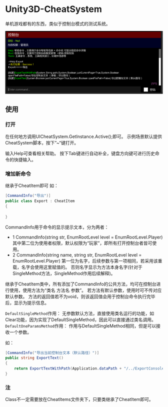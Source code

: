 # Unity3D-CheatSystem
单机游戏都有的东西，类似于控制台模式的测试系统。

![](https://github.com/CWHISME/Unity3D-CheatSystem/raw/master/Image/Snipaste_2019-01-29_19-06-35.png)

## 使用

### 打开

在任何地方调用UICheatSystem.GetInstance.Active();即可。
示例场景默认提供CheatSystem脚本，按下”~“键打开。

输入Help可查看相关帮助。
按下Tab键进行自动补全，键盘方向键可进行历史命令的快捷输入。

### 增加新命令
继承于CheatItem即可
如：
``` cs
[CommandInfo("导出")]
public class Export : CheatItem
{

}
```

CommandInfo用于命令的显示提示文本，分为两者：
* 1
CommandInfo(string str, EnumRootLevel level = EnumRootLevel.Player)
其中第二位为使用者权限，默认权限为“玩家”，即所有打开控制台者皆可使用。
* 2
CommandInfo(string name, string str, EnumRootLevel level = EnumRootLevel.Player)
第一位为名字，后续参数与第一项相同，若采用该重载，名字会使用这里赋值的。
否则名字显示为方法本身名字(针对于SingleMethod方法，SingleMethod作用后续解释)。

继承于CheatItem类中，所有添加了CommandInfo的公共方法，均可在控制台进行使用，使用方法为“类名 方法名 参数”。
若方法有默认参数，使用时可不传对应默认参数。
方法的返回值若不为void，则该返回值会用于控制台命令执行完毕后，显示为提示信息。

`DefaultSingleMethod`作用：
无参数默认方法，直接使用类名运行的功能，如Clear功能，因为实现了DefaultSingleMethod，因此可以直接通过类名调用。
`DefaultOneParamsMethod`作用：
作用与DefaultSingleMethod相同，但是可以接收一个参数。

如：
``` cs
[CommandInfo("导出当前控制台文本（默认路径）")]
public string ExportText()
{
    return ExportTextWithPath(Application.dataPath + "/../ExportConsole.txt");
}
```


### 注
Class不一定需要放在CheatItems文件夹下，只要类继承了CheatItem即可。
